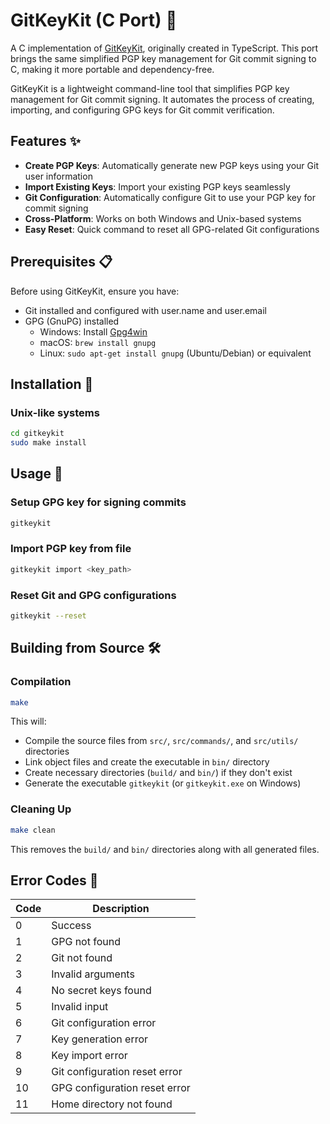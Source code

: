 # GitKeyKit (C Port) 🔐

A C implementation of [GitKeyKit](https://github.com/phukon/gitkeykit), originally created in TypeScript. This port brings the same simplified PGP key management for Git commit signing to C, making it more portable and dependency-free.

GitKeyKit is a lightweight command-line tool that simplifies PGP key management for Git commit signing. It automates the process of creating, importing, and configuring GPG keys for Git commit verification.

## Features ✨

- **Create PGP Keys**: Automatically generate new PGP keys using your Git user information
- **Import Existing Keys**: Import your existing PGP keys seamlessly
- **Git Configuration**: Automatically configure Git to use your PGP key for commit signing
- **Cross-Platform**: Works on both Windows and Unix-based systems
- **Easy Reset**: Quick command to reset all GPG-related Git configurations

## Prerequisites 📋

Before using GitKeyKit, ensure you have:

- Git installed and configured with user.name and user.email
- GPG (GnuPG) installed
  - Windows: Install [Gpg4win](https://www.gpg4win.org/)
  - macOS: `brew install gnupg`
  - Linux: `sudo apt-get install gnupg` (Ubuntu/Debian) or equivalent


## Installation 🚀

### Unix-like systems
```bash
cd gitkeykit
sudo make install
```

## Usage 📖

### Setup GPG key for signing commits
```bash
gitkeykit
```

### Import PGP key from file
```bash
gitkeykit import <key_path>
```

### Reset Git and GPG configurations
```bash
gitkeykit --reset
```

## Building from Source 🛠️

### Compilation
```bash
make
```

This will:
- Compile the source files from `src/`, `src/commands/`, and `src/utils/` directories
- Link object files and create the executable in `bin/` directory
- Create necessary directories (`build/` and `bin/`) if they don't exist
- Generate the executable `gitkeykit` (or `gitkeykit.exe` on Windows)

### Cleaning Up
```bash
make clean
```
This removes the `build/` and `bin/` directories along with all generated files.

## Error Codes 🚨

| Code | Description |
|------|-------------|
| 0 | Success |
| 1 | GPG not found |
| 2 | Git not found |
| 3 | Invalid arguments |
| 4 | No secret keys found |
| 5 | Invalid input |
| 6 | Git configuration error |
| 7 | Key generation error |
| 8 | Key import error |
| 9 | Git configuration reset error |
| 10 | GPG configuration reset error |
| 11 | Home directory not found |